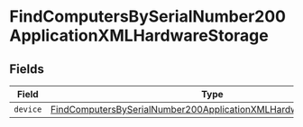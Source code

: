 # FindComputersBySerialNumber200ApplicationXMLHardwareStorage


## Fields

| Field                                                                                                                                                             | Type                                                                                                                                                              | Required                                                                                                                                                          | Description                                                                                                                                                       |
| ----------------------------------------------------------------------------------------------------------------------------------------------------------------- | ----------------------------------------------------------------------------------------------------------------------------------------------------------------- | ----------------------------------------------------------------------------------------------------------------------------------------------------------------- | ----------------------------------------------------------------------------------------------------------------------------------------------------------------- |
| `device`                                                                                                                                                          | [FindComputersBySerialNumber200ApplicationXMLHardwareStorageDevice](../../models/operations/findcomputersbyserialnumber200applicationxmlhardwarestoragedevice.md) | :heavy_minus_sign:                                                                                                                                                | N/A                                                                                                                                                               |